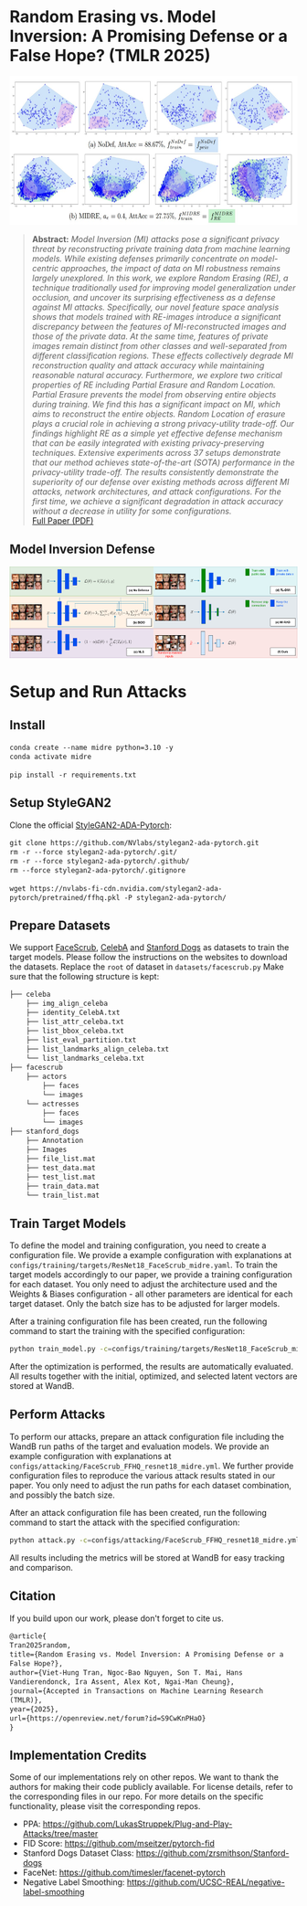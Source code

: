 # Random Erasing vs. Model Inversion: A Promising Defense or a False Hope? (TMLR 2025)
  <center>
  <img src="images/figure2.jpg" alt="PPA Examples"  height=260>
  </center>

> **Abstract:**
> *Model Inversion (MI) attacks pose a significant privacy threat by reconstructing private training data from machine learning models. While existing defenses primarily concentrate on model-centric approaches, the impact of data on MI robustness remains largely unexplored. In this work, we explore Random Erasing (RE), a technique traditionally used for improving model generalization under occlusion, and uncover its surprising effectiveness as a defense against MI attacks. Specifically, our novel feature space analysis shows that models trained with RE-images introduce a significant discrepancy between the features of MI-reconstructed images and those of the private data. At the same time, features of private images remain distinct from other classes and well-separated from different classification regions. These effects collectively degrade MI reconstruction quality and attack accuracy while maintaining reasonable natural accuracy. Furthermore, we explore two critical properties of RE including Partial Erasure and Random Location. Partial Erasure prevents the model from observing entire objects during training. We find this has a significant impact on MI, which aims to reconstruct the entire objects. Random Location of erasure plays a crucial role in achieving a strong privacy-utility trade-off. Our findings highlight RE as a simple yet effective defense mechanism that can be easily integrated with existing privacy-preserving techniques. Extensive experiments across 37 setups demonstrate that our method achieves state-of-the-art (SOTA) performance in the privacy-utility trade-off. The results consistently demonstrate the superiority of our defense over existing methods across different MI attacks, network architectures, and attack configurations. For the first time, we achieve a significant degradation in attack accuracy without a decrease in utility for some configurations.*  
[Full Paper (PDF)](https://arxiv.org/abs/2409.01062)


## Model Inversion Defense
  <center>
  <img src="images/MIDRE_2.png" alt="Defense Pipeline"  height=160>
  </center>

# Setup and Run Attacks
## Install
```
conda create --name midre python=3.10 -y
conda activate midre

pip install -r requirements.txt

```

## Setup StyleGAN2
Clone the official [StyleGAN2-ADA-Pytorch](https://github.com/NVlabs/stylegan2-ada-pytorch):

```
git clone https://github.com/NVlabs/stylegan2-ada-pytorch.git
rm -r --force stylegan2-ada-pytorch/.git/
rm -r --force stylegan2-ada-pytorch/.github/
rm --force stylegan2-ada-pytorch/.gitignore

wget https://nvlabs-fi-cdn.nvidia.com/stylegan2-ada-pytorch/pretrained/ffhq.pkl -P stylegan2-ada-pytorch/

```

## Prepare Datasets
We support [FaceScrub](http://vintage.winklerbros.net/facescrub.html), [CelebA](https://mmlab.ie.cuhk.edu.hk/projects/CelebA.html) and [Stanford Dogs](http://vision.stanford.edu/aditya86/ImageNetDogs/) as datasets to train the target models. Please follow the instructions on the websites to download the datasets. 
Replace the ```root``` of dataset in  ```datasets/facescrub.py```
Make sure that the following structure is kept:

  
    ├── celeba
        ├── img_align_celeba
        ├── identity_CelebA.txt
        ├── list_attr_celeba.txt
        ├── list_bbox_celeba.txt
        ├── list_eval_partition.txt
        ├── list_landmarks_align_celeba.txt
        └── list_landmarks_celeba.txt
    ├── facescrub
        ├── actors
            ├── faces
            └── images
        └── actresses
            ├── faces
            └── images
    ├── stanford_dogs
        ├── Annotation
        ├── Images
        ├── file_list.mat
        ├── test_data.mat
        ├── test_list.mat
        ├── train_data.mat
        └── train_list.mat

## Train Target Models

To define the model and training configuration, you need to create a configuration file. We provide a example configuration with explanations at ```configs/training/targets/ResNet18_FaceScrub_midre.yaml```. To train the target models accordingly to our paper, we provide a training configuration for each dataset. You only need to adjust the architecture used and the Weights & Biases configuration - all other parameters are identical for each target dataset. Only the batch size has to be adjusted for larger models.

After a training configuration file has been created, run the following command to start the training with the specified configuration:
```bash
python train_model.py -c=configs/training/targets/ResNet18_FaceScrub_midre.yaml
```
After the optimization is performed, the results are automatically evaluated. All results together with the initial, optimized, and selected latent vectors are stored at WandB.

## Perform Attacks
To perform our attacks, prepare an attack configuration file including the WandB run paths of the target and evaluation models. We provide an example configuration with explanations at ```configs/attacking/FaceScrub_FFHQ_resnet18_midre.yml```. We further provide configuration files to reproduce the various attack results stated in our paper. You only need to adjust the run paths for each dataset combination, and possibly the batch size.

After an attack configuration file has been created, run the following command to start the attack with the specified configuration:
```bash
python attack.py -c=configs/attacking/FaceScrub_FFHQ_resnet18_midre.yml

```

All results including the metrics will be stored at WandB for easy tracking and comparison.

## Citation
If you build upon our work, please don't forget to cite us.
```
@article{
Tran2025random,
title={Random Erasing vs. Model Inversion: A Promising Defense or a False Hope?},
author={Viet-Hung Tran, Ngoc-Bao Nguyen, Son T. Mai, Hans Vandierendonck, Ira Assent, Alex Kot, Ngai-Man Cheung},
journal={Accepted in Transactions on Machine Learning Research (TMLR)},
year={2025},
url={https://openreview.net/forum?id=S9CwKnPHaO}
}

```

## Implementation Credits
Some of our implementations rely on other repos. We want to thank the authors for making their code publicly available. 
For license details, refer to the corresponding files in our repo. For more details on the specific functionality, please visit the corresponding repos.
- PPA: https://github.com/LukasStruppek/Plug-and-Play-Attacks/tree/master
- FID Score: https://github.com/mseitzer/pytorch-fid
- Stanford Dogs Dataset Class: https://github.com/zrsmithson/Stanford-dogs
- FaceNet: https://github.com/timesler/facenet-pytorch
- Negative Label Smoothing: https://github.com/UCSC-REAL/negative-label-smoothing
